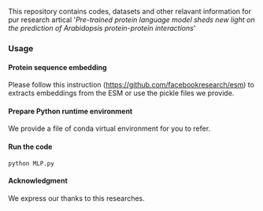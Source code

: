 This repository contains codes, datasets and other relavant information for pur research artical '*Pre-trained protein language model sheds new light on the prediction of Arabidopsis protein-protein interactions*'
### Usage
#### Protein sequence embedding
Please follow this instruction (https://github.com/facebookresearch/esm) to extracts embeddings from the ESM or use the pickle files we provide.
#### Prepare Python runtime environment
We provide a file of conda virtual environment for you to refer.
#### Run the code
```
python MLP.py
```
#### Acknowledgment
We express our thanks to this researches.